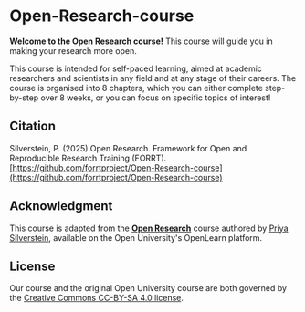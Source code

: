 # Open-Research-course

**Welcome to the Open Research course!** This course will guide you in making your research more open.

This course is intended for self-paced learning, aimed at academic researchers and scientists in any field and at any stage of their careers. The course is organised into 8 chapters, which you can either complete step-by-step over 8 weeks, or you can focus on specific topics of interest!

## Citation
Silverstein, P. (2025) Open Research. Framework for Open and Reproducible Research Training (FORRT). [https://github.com/forrtproject/Open-Research-course](https://github.com/forrtproject/Open-Research-course)

## Acknowledgment

This course is adapted from the [**Open Research**](https://www.open.edu/openlearncreate/course/view.php?id=11974) course authored by [Priya Silverstein](https://www.priyasilverstein.com/), available on the Open University's OpenLearn platform.

## License

Our course and the original Open University course are both governed by the [Creative Commons CC-BY-SA 4.0 license](https://creativecommons.org/licenses/by-sa/4.0/).
